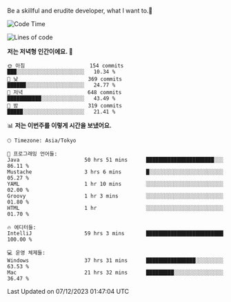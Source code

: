 Be a skillful and erudite developer, what I want to.👶

<!--START_SECTION:waka-->
![Code Time](http://img.shields.io/badge/Code%20Time-317%20hrs%2045%20mins-blue)

![Lines of code](https://img.shields.io/badge/%EC%A0%80%EB%8A%94%20%EC%97%AC%ED%83%9C%EA%B9%8C%EC%A7%80%20-743.2%20thousand%20%EC%A4%84%EC%9D%98%20%EC%BD%94%EB%93%9C%EB%A5%BC%20%EC%9E%91%EC%84%B1%ED%96%88%EC%96%B4%EC%9A%94.-blue)

**저는 저녁형 인간이에요. 🦉** 

```text
🌞 아침                     154 commits         ███░░░░░░░░░░░░░░░░░░░░░░   10.34 % 
🌆 낮　                     369 commits         ██████░░░░░░░░░░░░░░░░░░░   24.77 % 
🌃 저녁                     648 commits         ███████████░░░░░░░░░░░░░░   43.49 % 
🌙 밤　                     319 commits         █████░░░░░░░░░░░░░░░░░░░░   21.41 % 
```


📊 **저는 이번주를 이렇게 시간을 보냈어요.** 

```text
🕑︎ Timezone: Asia/Tokyo

💬 프로그래밍 언어들: 
Java                     50 hrs 51 mins      ██████████████████████░░░   86.11 % 
Mustache                 3 hrs 6 mins        █░░░░░░░░░░░░░░░░░░░░░░░░   05.27 % 
YAML                     1 hr 10 mins        ░░░░░░░░░░░░░░░░░░░░░░░░░   02.00 % 
Groovy                   1 hr 3 mins         ░░░░░░░░░░░░░░░░░░░░░░░░░   01.80 % 
HTML                     1 hr                ░░░░░░░░░░░░░░░░░░░░░░░░░   01.70 % 

🔥 에디터들: 
IntelliJ                 59 hrs 3 mins       █████████████████████████   100.00 % 

💻 운영 체제들: 
Windows                  37 hrs 31 mins      ████████████████░░░░░░░░░   63.53 % 
Mac                      21 hrs 32 mins      █████████░░░░░░░░░░░░░░░░   36.47 % 
```


 Last Updated on 07/12/2023 01:47:04 UTC
<!--END_SECTION:waka-->
